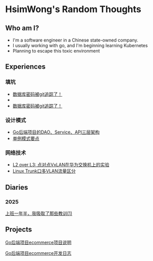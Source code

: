 # HsimWong's Random Thoughts

## Who am I?

- I'm a software engineer in a Chinese state-owned company.
- I usually working with go, and I'm beginning learning Kubernetes
- Planning to escape this toxic environment



## Experiences

### 填坑
- [数据库密码被git追踪了！](diaries/git-pushed-credentials.md)
- 
- [数据库密码被git追踪了！](diaries/Go_iteration.md)

### 设计模式
- [Go后端项目的DAO、Service、API三层架构](diaries/architechture.md)
- [单例模式要点](diaries/singleton_config.md)

### 网络技术
- [L2 over L3: 点对点VxLAN在华为交换机上的实验](diaries/vxlan.md)
- [Linux Trunk口多VLAN流量区分](diaries/Linux-multivlan.md)

## Diaries
### 2025
[上班一年半，我吸取了那些教训(1)](diaries/Apr8-2025.md)




## Projects

[Go后端项目ecommerce项目说明](projects/user-center/user-center.md)

[Go后端项目ecommerce开发日志](projects/user-center/user-center-devel.md)
